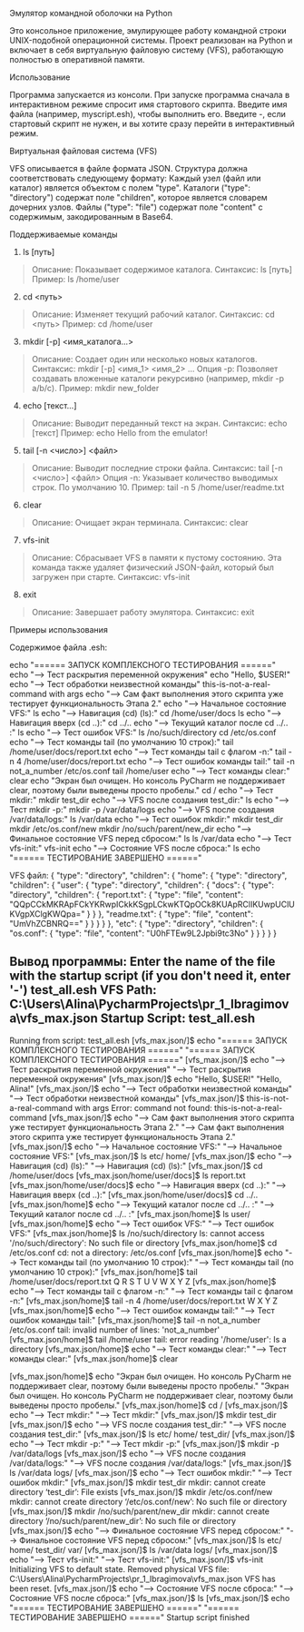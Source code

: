 Эмулятор командной оболочки на Python

Это консольное приложение, эмулирующее работу командной строки UNIX-подобной операционной системы. Проект реализован на Python и включает в себя виртуальную файловую систему (VFS), работающую полностью в оперативной памяти.

Использование

Программа запускается из консоли.
При запуске программа сначала в интерактивном режиме спросит имя стартового скрипта.
Введите имя файла (например, myscript.esh), чтобы выполнить его.
Введите -, если стартовый скрипт не нужен, и вы хотите сразу перейти в интерактивный режим.


Виртуальная файловая система (VFS)

VFS описывается в файле формата JSON. Структура должна соответствовать следующему формату:
Каждый узел (файл или каталог) является объектом с полем "type".
Каталоги ("type": "directory") содержат поле "children", которое является словарем дочерних узлов.
Файлы ("type": "file") содержат поле "content" с содержимым, закодированным в Base64.

Поддерживаемые команды
1) ls [путь]

> Описание: Показывает содержимое каталога.
> Синтаксис: ls [путь]
> Пример: ls /home/user

2) cd <путь>

> Описание: Изменяет текущий рабочий каталог.
> Синтаксис: cd <путь>
> Пример: cd /home/user

3) mkdir [-p] <имя_каталога...>

> Описание: Создает один или несколько новых каталогов.
> Синтаксис: mkdir [-p] <имя_1> <имя_2> ...
> Опция -p: Позволяет создавать вложенные каталоги рекурсивно (например, mkdir -p a/b/c).
> Пример: mkdir new_folder

4) echo [текст...]

> Описание: Выводит переданный текст на экран.
> Синтаксис: echo [текст]
> Пример: echo Hello from the emulator!

5) tail [-n <число>] <файл>

> Описание: Выводит последние строки файла.
> Синтаксис: tail [-n <число>] <файл>
> Опция -n: Указывает количество выводимых строк. По умолчанию 10.
> Пример: tail -n 5 /home/user/readme.txt

6) clear

> Описание: Очищает экран терминала.
> Синтаксис: clear

7) vfs-init

> Описание: Сбрасывает VFS в памяти к пустому состоянию.
> Эта команда также удаляет физический JSON-файл, который был загружен при старте.
> Синтаксис: vfs-init

8) exit

> Описание: Завершает работу эмулятора.
> Синтаксис: exit

Примеры использования

Содержимое файла .esh:

echo "====== ЗАПУСК КОМПЛЕКСНОГО ТЕСТИРОВАНИЯ ======"
echo "--> Тест раскрытия переменной окружения"
echo "Hello, $USER!"
echo "--> Тест обработки неизвестной команды"
this-is-not-a-real-command with args
echo "--> Сам факт выполнения этого скрипта уже тестирует функциональность Этапа 2."
echo "--> Начальное состояние VFS:"
ls
echo "--> Навигация (cd) (ls):"
cd /home/user/docs
ls
echo "--> Навигация вверх (cd ..):"
cd ../..
echo "--> Текущий каталог после cd ../.. :"
ls
echo "--> Тест ошибок VFS:"
ls /no/such/directory
cd /etc/os.conf
echo "--> Тест команды tail (по умолчанию 10 строк):"
tail /home/user/docs/report.txt
echo "--> Тест команды tail с флагом -n:"
tail -n 4 /home/user/docs/report.txt
echo "--> Тест ошибок команды tail:"
tail -n not_a_number /etc/os.conf
tail /home/user
echo "--> Тест команды clear:"
clear
echo "Экран был очищен. Но консоль PyCharm не поддерживает clear, поэтому были выведены просто пробелы."
cd /
echo "--> Тест mkdir:"
mkdir test_dir
echo "--> VFS после создания test_dir:"
ls
echo "--> Тест mkdir -p:"
mkdir -p /var/data/logs
echo "--> VFS после создания /var/data/logs:"
ls /var/data
echo "--> Тест ошибок mkdir:"
mkdir test_dir
mkdir /etc/os.conf/new
mkdir /no/such/parent/new_dir
echo "--> Финальное состояние VFS перед сбросом:"
ls
ls /var/data
echo "--> Тест vfs-init:"
vfs-init
echo "--> Состояние VFS после сброса:"
ls
echo "====== ТЕСТИРОВАНИЕ ЗАВЕРШЕНО ======"

VFS файл:
{
  "type": "directory",
  "children": {
    "home": {
      "type": "directory",
      "children": {
        "user": {
          "type": "directory",
          "children": {
            "docs": {
              "type": "directory",
              "children": {
                "report.txt": {
                  "type": "file",
                  "content": "QQpCCkMKRApFCkYKRwpICkkKSgpLCkwKTQpOCk8KUApRClIKUwpUClUKVgpXClgKWQpa="
                }
              }
            },
            "readme.txt": {
              "type": "file",
              "content": "UmVhZCBNRQ=="
            }
          }
        }
      }
    },
    "etc": {
      "type": "directory",
      "children": {
        "os.conf": {
          "type": "file",
          "content": "U0hFTEw9L2Jpbi9tc3No"
        }
      }
    }
  }
}

Вывод программы:
Enter the name of the file with the startup script (if you don't need it, enter
'-')
test_all.esh
VFS Path: C:\Users\Alina\PycharmProjects\pr_1_Ibragimova\vfs_max.json
Startup Script: test_all.esh
--------------------------------------------------
Running from script: test_all.esh
[vfs_max.json/]$ echo "====== ЗАПУСК КОМПЛЕКСНОГО ТЕСТИРОВАНИЯ ======"
"====== ЗАПУСК КОМПЛЕКСНОГО ТЕСТИРОВАНИЯ ======"
[vfs_max.json/]$ echo "--> Тест раскрытия переменной окружения"
"--> Тест раскрытия переменной окружения"
[vfs_max.json/]$ echo "Hello, $USER!"
"Hello, Alina!"
[vfs_max.json/]$ echo "--> Тест обработки неизвестной команды"
"--> Тест обработки неизвестной команды"
[vfs_max.json/]$ this-is-not-a-real-command with args
Error: command not found: this-is-not-a-real-command
[vfs_max.json/]$ echo "--> Сам факт выполнения этого скрипта уже тестирует функциональность Этапа 2."
"--> Сам факт выполнения этого скрипта уже тестирует функциональность Этапа 2."
[vfs_max.json/]$ echo "--> Начальное состояние VFS:"
"--> Начальное состояние VFS:"
[vfs_max.json/]$ ls
etc/
home/
[vfs_max.json/]$ echo "--> Навигация (cd) (ls):"
"--> Навигация (cd) (ls):"
[vfs_max.json/]$ cd /home/user/docs
[vfs_max.json/home/user/docs]$ ls
report.txt
[vfs_max.json/home/user/docs]$ echo "--> Навигация вверх (cd ..):"
"--> Навигация вверх (cd ..):"
[vfs_max.json/home/user/docs]$ cd ../..
[vfs_max.json/home]$ echo "--> Текущий каталог после cd ../.. :"
"--> Текущий каталог после cd ../.. :"
[vfs_max.json/home]$ ls
user/
[vfs_max.json/home]$ echo "--> Тест ошибок VFS:"
"--> Тест ошибок VFS:"
[vfs_max.json/home]$ ls /no/such/directory
ls: cannot access '/no/such/directory': No such file or directory
[vfs_max.json/home]$ cd /etc/os.conf
cd: not a directory: /etc/os.conf
[vfs_max.json/home]$ echo "--> Тест команды tail (по умолчанию 10 строк):"
"--> Тест команды tail (по умолчанию 10 строк):"
[vfs_max.json/home]$ tail /home/user/docs/report.txt
Q
R
S
T
U
V
W
X
Y
Z
[vfs_max.json/home]$ echo "--> Тест команды tail с флагом -n:"
"--> Тест команды tail с флагом -n:"
[vfs_max.json/home]$ tail -n 4 /home/user/docs/report.txt
W
X
Y
Z
[vfs_max.json/home]$ echo "--> Тест ошибок команды tail:"
"--> Тест ошибок команды tail:"
[vfs_max.json/home]$ tail -n not_a_number /etc/os.conf
tail: invalid number of lines: 'not_a_number'
[vfs_max.json/home]$ tail /home/user
tail: error reading '/home/user': Is a directory
[vfs_max.json/home]$ echo "--> Тест команды clear:"
"--> Тест команды clear:"
[vfs_max.json/home]$ clear



















































[vfs_max.json/home]$ echo "Экран был очищен. Но консоль PyCharm не поддерживает clear, поэтому были выведены просто пробелы."
"Экран был очищен. Но консоль PyCharm не поддерживает clear, поэтому были выведены просто пробелы."
[vfs_max.json/home]$ cd /
[vfs_max.json/]$ echo "--> Тест mkdir:"
"--> Тест mkdir:"
[vfs_max.json/]$ mkdir test_dir
[vfs_max.json/]$ echo "--> VFS после создания test_dir:"
"--> VFS после создания test_dir:"
[vfs_max.json/]$ ls
etc/
home/
test_dir/
[vfs_max.json/]$ echo "--> Тест mkdir -p:"
"--> Тест mkdir -p:"
[vfs_max.json/]$ mkdir -p /var/data/logs
[vfs_max.json/]$ echo "--> VFS после создания /var/data/logs:"
"--> VFS после создания /var/data/logs:"
[vfs_max.json/]$ ls /var/data
logs/
[vfs_max.json/]$ echo "--> Тест ошибок mkdir:"
"--> Тест ошибок mkdir:"
[vfs_max.json/]$ mkdir test_dir
mkdir: cannot create directory ‘test_dir’: File exists
[vfs_max.json/]$ mkdir /etc/os.conf/new
mkdir: cannot create directory ‘/etc/os.conf/new’: No such file or directory
[vfs_max.json/]$ mkdir /no/such/parent/new_dir
mkdir: cannot create directory ‘/no/such/parent/new_dir’: No such file or directory
[vfs_max.json/]$ echo "--> Финальное состояние VFS перед сбросом:"
"--> Финальное состояние VFS перед сбросом:"
[vfs_max.json/]$ ls
etc/
home/
test_dir/
var/
[vfs_max.json/]$ ls /var/data
logs/
[vfs_max.json/]$ echo "--> Тест vfs-init:"
"--> Тест vfs-init:"
[vfs_max.json/]$ vfs-init
Initializing VFS to default state.
Removed physical VFS file: C:\Users\Alina\PycharmProjects\pr_1_Ibragimova\vfs_max.json
VFS has been reset.
[vfs_max.json/]$ echo "--> Состояние VFS после сброса:"
"--> Состояние VFS после сброса:"
[vfs_max.json/]$ ls
[vfs_max.json/]$ echo "====== ТЕСТИРОВАНИЕ ЗАВЕРШЕНО ======"
"====== ТЕСТИРОВАНИЕ ЗАВЕРШЕНО ======"
Startup script finished
